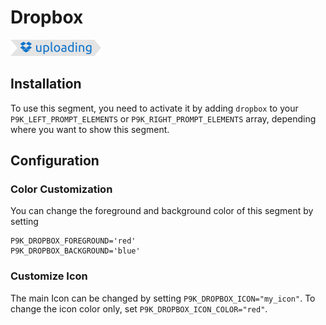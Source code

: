 # Dropbox

![](segment.png)

## Installation

To use this segment, you need to activate it by adding `dropbox` to your
`P9K_LEFT_PROMPT_ELEMENTS` or `P9K_RIGHT_PROMPT_ELEMENTS` array, depending
where you want to show this segment.

## Configuration

### Color Customization

You can change the foreground and background color of this segment by setting
```
P9K_DROPBOX_FOREGROUND='red'
P9K_DROPBOX_BACKGROUND='blue'
```

### Customize Icon

The main Icon can be changed by setting `P9K_DROPBOX_ICON="my_icon"`. To change the
icon color only, set `P9K_DROPBOX_ICON_COLOR="red"`.